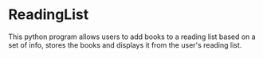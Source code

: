 # ReadingList
This python program allows users to add books to a reading list based on a set of info, stores the books and displays it from the user's reading list. 
